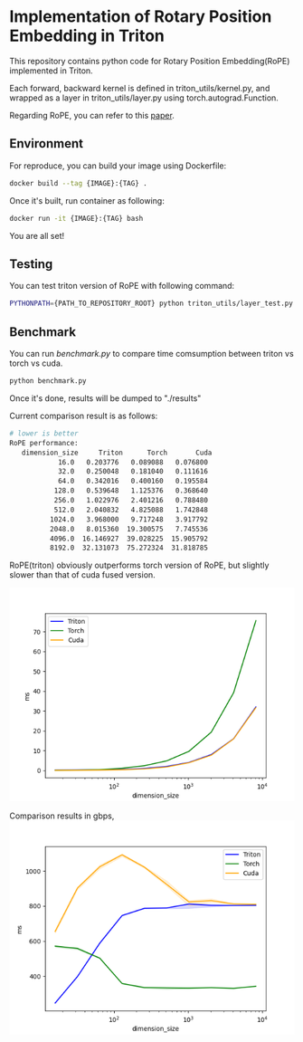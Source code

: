# Implementation of Rotary Position Embedding in Triton

This repository contains python code for Rotary Position Embedding(RoPE) implemented in Triton.

Each forward, backward kernel is defined in triton_utils/kernel.py,
and wrapped as a layer in triton_utils/layer.py using torch.autograd.Function.

Regarding RoPE, you can refer to this [paper](https://arxiv.org/pdf/2104.09864).

## Environment

For reproduce, you can build your image using Dockerfile:
```bash
docker build --tag {IMAGE}:{TAG} . 
```

Once it's built, run container as following:
```bash
docker run -it {IMAGE}:{TAG} bash
```
You are all set!

## Testing

You can test triton version of RoPE with following command:

```bash
PYTHONPATH={PATH_TO_REPOSITORY_ROOT} python triton_utils/layer_test.py
```


## Benchmark

You can run *benchmark.py* to compare time comsumption between triton vs torch vs cuda.

```bash
python benchmark.py
```

Once it's done, results will be dumped to "./results"

Current comparison result is as follows:

```bash
# lower is better
RoPE performance:
   dimension_size     Triton      Torch       Cuda
            16.0   0.203776   0.089088   0.076800
            32.0   0.250048   0.181040   0.111616
            64.0   0.342016   0.400160   0.195584
           128.0   0.539648   1.125376   0.368640
           256.0   1.022976   2.401216   0.788480
           512.0   2.040832   4.825088   1.742848
          1024.0   3.968000   9.717248   3.917792
          2048.0   8.015360  19.300575   7.745536
          4096.0  16.146927  39.028225  15.905792
          8192.0  32.131073  75.272324  31.818785
```
RoPE(triton) obviously outperforms torch version of RoPE, but slightly slower than that of cuda fused version.

![Rope Performance_speed](./data/RoPE%20performance_speed.png)

Comparison results in gbps,
![Rope Performance](./data/RoPE%20performance.png)